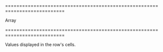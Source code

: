 <!--**
/*-------------------------------------------
    Auto-generated file. Do not modify.
-------------------------------------------

**-->
===========================================================================
<!--type-->Array<!--/type-->
===========================================================================

<!--shortDescription-->
Values displayed in the row's cells.
<!--/shortDescription-->

<!--fullDescription-->

<!--/fullDescription-->